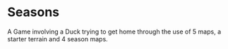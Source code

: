 # Seasons
 A Game involving a Duck trying to get home through the use of 5 maps, a starter terrain and 4 season maps.
